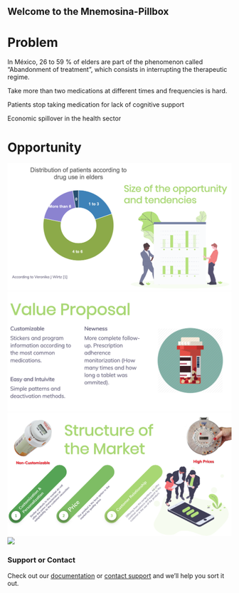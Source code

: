 

## Welcome to the Mnemosina-Pillbox


# Problem

In México, 26 to 59 % of elders are part of the phenomenon called “Abandonment of treatment”, which consists in interrupting the therapeutic regime.

Take more than two medications at different times and frequencies is hard.

Patients stop taking medication for lack of cognitive support

Economic spillover in the health sector

# Opportunity 
![](PPT3.png)
![](PPT4.png)
![](PPT5.png)
![](Bmodel.gif)


### Support or Contact

 Check out our [documentation](https://help.github.com/categories/github-pages-basics/) or [contact support](https://github.com/contact) and we’ll help you sort it out.
